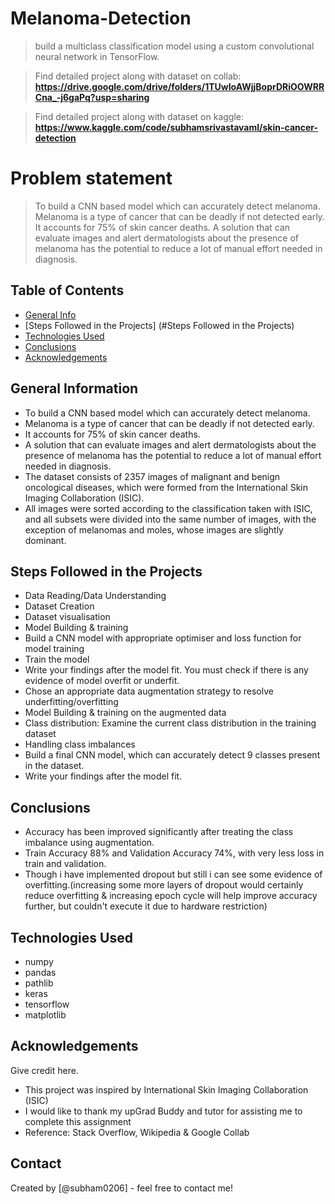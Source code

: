 # Melanoma-Detection
> build a multiclass classification model using a custom convolutional neural network in TensorFlow.

> Find detailed project along with dataset on collab: **https://drive.google.com/drive/folders/1TUwIoAWjjBoprDRiOOWRRCna_-j6gaPq?usp=sharing**

> Find detailed project along with dataset on kaggle: **https://www.kaggle.com/code/subhamsrivastavaml/skin-cancer-detection**

 

# Problem statement
> To build a CNN based model which can accurately detect melanoma. Melanoma is a type of cancer that can be deadly if not detected early. It accounts for 75% of skin cancer deaths. A solution that can evaluate images and alert dermatologists about the presence of melanoma has the potential to reduce a lot of manual effort needed in diagnosis.


## Table of Contents
* [General Info](#general-information)
* [Steps Followed in the Projects] (#Steps Followed in the Projects)
* [Technologies Used](#technologies-used)
* [Conclusions](#conclusions)
* [Acknowledgements](#acknowledgements)


## General Information
- To build a CNN based model which can accurately detect melanoma.
- Melanoma is a type of cancer that can be deadly if not detected early.
- It accounts for 75% of skin cancer deaths. 
- A solution that can evaluate images and alert dermatologists about the presence of melanoma has the potential to reduce a lot of manual effort needed in diagnosis.
- The dataset consists of 2357 images of malignant and benign oncological diseases, which were formed from the International Skin Imaging Collaboration (ISIC).
- All images were sorted according to the classification taken with ISIC, and all subsets were divided into the same number of images, with the exception of melanomas and moles, whose images are slightly dominant.


## Steps Followed in the Projects

- Data Reading/Data Understanding
- Dataset Creation
- Dataset visualisation 
- Model Building & training
- Build a CNN model with appropriate optimiser and loss function for model training
- Train the model
- Write your findings after the model fit. You must check if there is any evidence of model overfit or underfit.
- Chose an appropriate data augmentation strategy to resolve underfitting/overfitting 
- Model Building & training on the augmented data
- Class distribution: Examine the current class distribution in the training dataset 
- Handling class imbalances
- Build a final CNN model, which can accurately detect 9 classes present in the dataset.
- Write your findings after the model fit.



## Conclusions
- Accuracy has been improved significantly after treating the class imbalance using augmentation.
- Train Accuracy 88% and Validation Accuracy 74%, with very less loss in train and validation.
- Though i have implemented dropout but still i can see some evidence of overfitting.(increasing some more layers of dropout would certainly reduce overfitting & increasing epoch cycle     will help improve accuracy further, but couldn't execute it due to hardware restriction)

<!-- You don't have to answer all the questions - just the ones relevant to your project. -->


## Technologies Used
- numpy
- pandas
- pathlib
- keras
- tensorflow
- matplotlib


## Acknowledgements
Give credit here.
- This project was inspired by International Skin Imaging Collaboration (ISIC) 
- I would like to thank my upGrad Buddy and tutor for assisting me to complete this assignment
- Reference: Stack Overflow, Wikipedia & Google Collab 


## Contact
Created by [@subham0206] - feel free to contact me!


<!-- Optional -->
<!-- ## License -->
<!-- This project is open source and available under the [https://github.com/subham0206/Melanoma-Detection-.git](). -->
